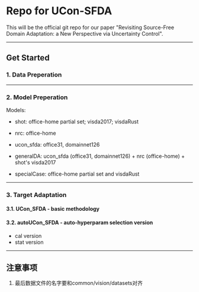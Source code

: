 # Repo for UCon-SFDA

This will be the official git repo for our paper "Revisiting Source-Free Domain Adaptation: a New Perspective via Uncertainty Control".

---
## Get Started

### 1. Data Preperation

---
### 2. Model Preperation

Models:
- shot: office-home partial set; visda2017; visdaRust
- nrc: office-home
- ucon_sfda: office31, domainnet126

- generalDA: ucon_sfda (office31, domainnet126) + nrc (office-home) + shot's visda2017 
- specialCase: office-home partial set and visdaRust
---
### 3. Target Adaptation


#### 3.1. UCon_SFDA - basic methodology

#### 3.2. autoUCon_SFDA - auto-hyperparam selection version

- cal version
- stat version

---

## 注意事项

1. 最后数据文件的名字要和common/vision/datasets对齐